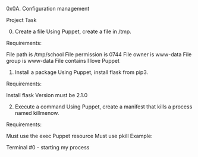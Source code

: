 0x0A. Configuration management

Project Task


0. Create a file
Using Puppet, create a file in /tmp.

Requirements:

File path is /tmp/school
File permission is 0744
File owner is www-data
File group is www-data
File contains I love Puppet

1. Install a package
Using Puppet, install flask from pip3.

Requirements:

Install flask
Version must be 2.1.0

2. Execute a command
Using Puppet, create a manifest that kills a process named killmenow.

Requirements:

Must use the exec Puppet resource
Must use pkill
Example:

Terminal #0 - starting my process

